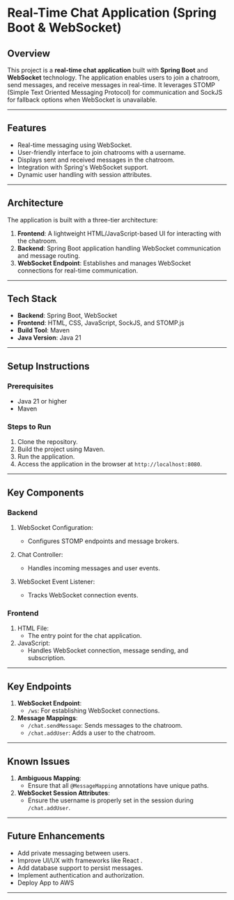 # Real-Time Chat Application (Spring Boot & WebSocket)

## Overview

This project is a **real-time chat application** built with **Spring Boot** and **WebSocket** technology. The application enables users to join a chatroom, send messages, 
and receive messages in real-time. It leverages STOMP (Simple Text Oriented Messaging Protocol) for communication and SockJS for fallback options when WebSocket is unavailable.

---

## Features

- Real-time messaging using WebSocket.
- User-friendly interface to join chatrooms with a username.
- Displays sent and received messages in the chatroom.
- Integration with Spring's WebSocket support.
- Dynamic user handling with session attributes.

---

## Architecture

The application is built with a three-tier architecture:

1. **Frontend**: A lightweight HTML/JavaScript-based UI for interacting with the chatroom.
2. **Backend**: Spring Boot application handling WebSocket communication and message routing.
3. **WebSocket Endpoint**: Establishes and manages WebSocket connections for real-time communication.

---

## Tech Stack

- **Backend**: Spring Boot, WebSocket
- **Frontend**: HTML, CSS, JavaScript, SockJS, and STOMP.js
- **Build Tool**: Maven
- **Java Version**: Java 21

---

## Setup Instructions

### Prerequisites

- Java 21 or higher
- Maven

### Steps to Run

1. Clone the repository.
2. Build the project using Maven.
3. Run the application.
4. Access the application in the browser at `http://localhost:8080`.

---

## Key Components

### Backend

1. WebSocket Configuration:
    - Configures STOMP endpoints and message brokers.

2. Chat Controller:
    - Handles incoming messages and user events.

3. WebSocket Event Listener:
    - Tracks WebSocket connection events.

### Frontend

1. HTML File:
    - The entry point for the chat application.
2. JavaScript:
    - Handles WebSocket connection, message sending, and subscription.

---

## Key Endpoints

1. **WebSocket Endpoint**:
    - `/ws`: For establishing WebSocket connections.
2. **Message Mappings**:
    - `/chat.sendMessage`: Sends messages to the chatroom.
    - `/chat.addUser`: Adds a user to the chatroom.

---

## Known Issues

1. **Ambiguous Mapping**:
    - Ensure that all `@MessageMapping` annotations have unique paths.
2. **WebSocket Session Attributes**:
    - Ensure the username is properly set in the session during `/chat.addUser`.

---

## Future Enhancements

- Add private messaging between users.
- Improve UI/UX with frameworks like React .
- Add database support to persist messages.
- Implement authentication and authorization.
- Deploy App to AWS

---



